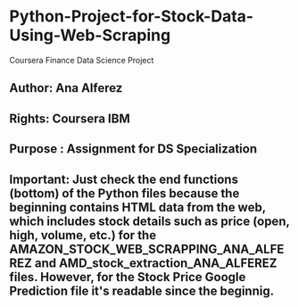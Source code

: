# Python-Project-for-Stock-Data-Using-Web-Scraping
Coursera Finance Data Science Project

## Author: Ana Alferez
## Rights: Coursera IBM
## Purpose : Assignment for DS Specialization
## Important: Just check the end functions (bottom) of the Python files because the beginning contains HTML data from the web, which includes stock details such as price (open, high, volume, etc.) for the AMAZON_STOCK_WEB_SCRAPPING_ANA_ALFEREZ and AMD_stock_extraction_ANA_ALFEREZ files. However, for the Stock Price Google Prediction file it's readable since the beginnig.
